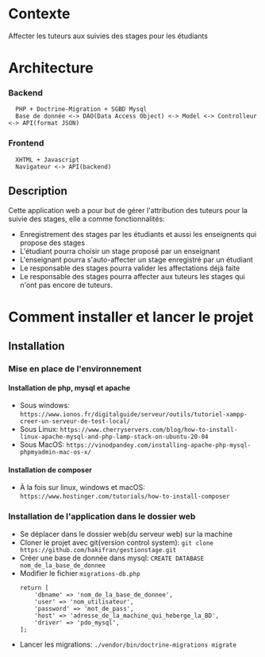 # Contexte
Affecter les tuteurs aux suivies des stages pour les étudiants
# Architecture
### Backend
```
  PHP + Doctrine-Migration + SGBD Mysql
  Base de donnée <-> DAO(Data Access Object) <-> Model <-> Controlleur <-> API(format JSON)
```
### Frontend
```
  XHTML + Javascript
  Navigateur <-> API(backend)
```
## Description
Cette application web a pour but de gérer l'attribution des tuteurs pour la suivie des stages, elle a comme fonctionnalités:
- Enregistrement des stages par les étudiants et aussi les enseignents qui propose des stages
- L'étudiant pourra choisir un stage proposé par un enseignant
- L'enseignant pourra s'auto-affecter un stage enregistré par un étudiant
- Le responsable des stages pourra valider les affectations déjà faite
- Le responsable des stages pourra affecter aux tuteurs les stages qui n'ont pas encore de tuteurs.

# Comment installer et lancer le projet

## Installation

### Mise en place de l'environnement
#### Installation de php, mysql et apache
- Sous windows: `https://www.ionos.fr/digitalguide/serveur/outils/tutoriel-xampp-creer-un-serveur-de-test-local/`
- Sous Linux: `https://www.cherryservers.com/blog/how-to-install-linux-apache-mysql-and-php-lamp-stack-on-ubuntu-20-04`
- Sous MacOS: `https://vinodpandey.com/installing-apache-php-mysql-phpmyadmin-mac-os-x/`

#### Installation de composer
- À la fois sur linux, windows et macOS: `https://www.hostinger.com/tutorials/how-to-install-composer`

### Installation de l'application dans le dossier web
- Se déplacer dans le dossier web(du serveur web) sur la machine
- Cloner le projet avec git(version control system): `git clone https://github.com/hakifran/gestionstage.git`
- Créer une base de donnée dans mysql: `CREATE DATABASE nom_de_la_base_de_donnee`
- Modifier le fichier `migrations-db.php`
    ```
    return [
        'dbname' => 'nom_de_la_base_de_donnee',
        'user' => 'nom_utilisateur',
        'password' => 'mot_de_pass',
        'host' => 'adresse_de_la_machine_qui_heberge_la_BD',
        'driver' => 'pdo_mysql',
    ];
    ```
- Lancer les migrations: `./vendor/bin/doctrine-migrations migrate`
